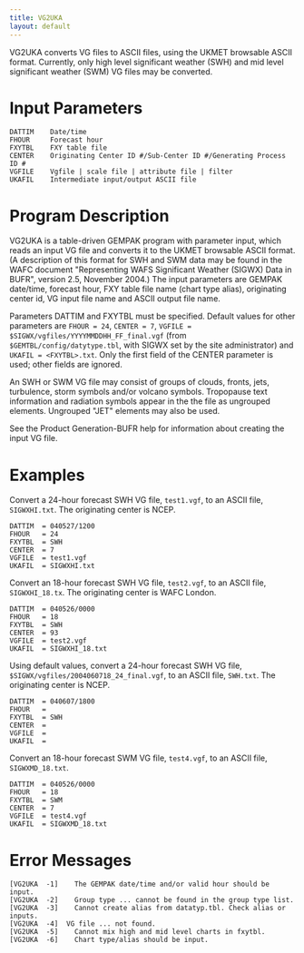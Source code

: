 ```yaml
---
title: VG2UKA
layout: default
---
```


VG2UKA converts VG files to ASCII files, using the UKMET browsable
ASCII format.  Currently, only high level significant weather (SWH)
and mid level significant weather (SWM) VG files may be converted.

# Input Parameters
 
	DATTIM    Date/time
	FHOUR     Forecast hour
	FXYTBL    FXY table file
	CENTER    Originating Center ID #/Sub-Center ID #/Generating Process ID #
	VGFILE    Vgfile | scale file | attribute file | filter
	UKAFIL    Intermediate input/output ASCII file
 
 

# Program Description
 
VG2UKA is a table-driven GEMPAK program with parameter input,
which reads an input VG file and converts it to the UKMET
browsable ASCII format.  (A description of this format for SWH
and SWM data may be found in the WAFC document "Representing
WAFS Significant Weather (SIGWX) Data in BUFR", version 2.5,
November 2004.)  The input parameters are GEMPAK date/time,
forecast hour, FXY table file name (chart type alias), originating
center id, VG input file name and ASCII output file name.

Parameters DATTIM and FXYTBL must be specified.  Default values
for other parameters are `FHOUR = 24`, `CENTER = 7`, `VGFILE =
$SIGWX/vgfiles/YYYYMMDDHH_FF_final.vgf` (from
`$GEMTBL/config/datytype.tbl`, with SIGWX set by the site
administrator) and `UKAFIL = <FXYTBL>.txt`.  Only the first field of
the CENTER parameter is used; other fields are ignored.

An SWH or SWM VG file may consist of groups of clouds, fronts, jets,
turbulence, storm symbols and/or volcano symbols.  Tropopause
text information and radiation symbols appear in the the file as
ungrouped elements.  Ungrouped "JET" elements may also be used.

See the Product Generation-BUFR help for information about
creating the input VG file.

 
# Examples
 
Convert a 24-hour forecast SWH VG file, `test1.vgf`, to an
	ASCII file, `SIGWXHI.txt`.  The originating center is NCEP.
    
    DATTIM  = 040527/1200
    FHOUR   = 24
    FXYTBL  = SWH
    CENTER  = 7
    VGFILE  = test1.vgf
    UKAFIL  = SIGWXHI.txt

Convert an 18-hour forecast SWH VG file, `test2.vgf`, to an
	ASCII file, `SIGWXHI_18.tx`.  The originating center is
WAFC London.

    DATTIM  = 040526/0000
    FHOUR   = 18
    FXYTBL  = SWH
    CENTER  = 93
    VGFILE  = test2.vgf
    UKAFIL  = SIGWXHI_18.txt

Using default values, convert a 24-hour forecast SWH VG
	file, `$SIGWX/vgfiles/2004060718_24_final.vgf`, to an ASCII
	file, `SWH.txt`.  The originating center is NCEP.
    
    DATTIM  = 040607/1800
    FHOUR   =
    FXYTBL  = SWH
    CENTER  =
    VGFILE  =
    UKAFIL  =

Convert an 18-hour forecast SWM VG file, `test4.vgf`, to an
ASCII file, `SIGWXMD_18.txt`.

    DATTIM  = 040526/0000
    FHOUR   = 18
    FXYTBL  = SWM
    CENTER  = 7
    VGFILE  = test4.vgf
    UKAFIL  = SIGWXMD_18.txt


# Error Messages
 
	[VG2UKA  -1]    The GEMPAK date/time and/or valid hour should be input.
	[VG2UKA  -2]    Group type ... cannot be found in the group type list.
	[VG2UKA  -3]    Cannot create alias from datatyp.tbl. Check alias or inputs.
	[VG2UKA  -4]  VG file ... not found.
	[VG2UKA  -5]    Cannot mix high and mid level charts in fxytbl.
	[VG2UKA  -6]    Chart type/alias should be input.

